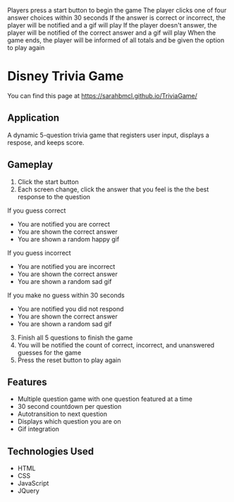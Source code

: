 
Players press a start button to begin the game
The player clicks one of four answer choices within 30 seconds
If the answer is correct or incorrect, the player will be notified and a gif will play
If the player doesn't answer, the player will be notified of the correct answer and a gif will play
When the game ends, the player will be informed of all totals and be given the option to play again

# Disney Trivia Game

You can find this page at https://sarahbmcl.github.io/TriviaGame/

## Application

A dynamic 5-question trivia game that registers user input, displays a respose, and keeps score.

## Gameplay

1. Click the start button
2. Each screen change, click the answer that you feel is the the best response to the question

If you guess correct
- You are notified you are correct
- You are shown the correct answer
- You are shown a random happy gif

If you guess incorrect
- You are notified you are incorrect
- You are shown the correct answer
- You are shown a random sad gif

If you make no guess within 30 seconds
- You are notified you did not respond
- You are shown the correct answer
- You are shown a random sad gif

3. Finish all 5 questions to finish the game
4. You will be notified the count of correct, incorrect, and unanswered guesses for the game
5. Press the reset button to play again

## Features
- Multiple question game with one question featured at a time
- 30 second countdown per question
- Autotransition to next question
- Displays which question you are on
- Gif integration

## Technologies Used
- HTML
- CSS
- JavaScript
- JQuery
